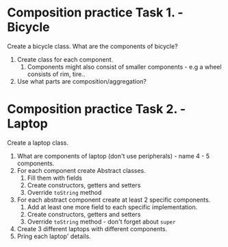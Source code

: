 # Composition practice Task 1. - Bicycle

Create a bicycle class. 
What are the components of bicycle? 
1. Create class for each component.
   1. Components might also consist of smaller components - e.g a wheel consists of rim, tire..
1. Use what parts are composition/aggregation?

# Composition practice Task 2. - Laptop

Create a laptop class.

1. What are components of laptop (don't use peripherals) - name 4 - 5 components.
2. For each component create Abstract classes. 
    1. Fill them with fields
    2. Create constructors, getters and setters
    3. Override `toString` method
3. For each abstract component create at least 2 specific components.
    1. Add at least one more field to each specific implementation.
    2. Create constructors, getters and setters
    3. Override `toString` method - don't forget about `super`
4. Create 3 different laptops with different components.
5. Pring each laptop' details.




